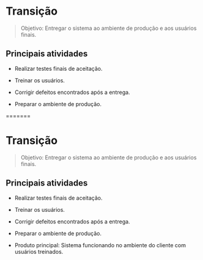 
# Transição

> Objetivo: Entregar o sistema ao ambiente de produção e aos usuários finais.

## Principais atividades

* Realizar testes finais de aceitação.

* Treinar os usuários.

* Corrigir defeitos encontrados após a entrega.

* Preparar o ambiente de produção.

=======
# Transição

> Objetivo: Entregar o sistema ao ambiente de produção e aos usuários finais.

## Principais atividades

* Realizar testes finais de aceitação.

* Treinar os usuários.

* Corrigir defeitos encontrados após a entrega.

* Preparar o ambiente de produção.

* Produto principal: Sistema funcionando no ambiente do cliente com usuários treinados.